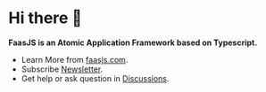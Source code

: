 # Hi there 👋

**FaasJS is an Atomic Application Framework based on Typescript.**

- Learn More from [faasjs.com](https://faasjs.com).
- Subscribe [Newsletter](https://zfben.ck.page/f80529bd8a).
- Get help or ask question in [Discussions](https://github.com/orgs/faasjs/discussions).
